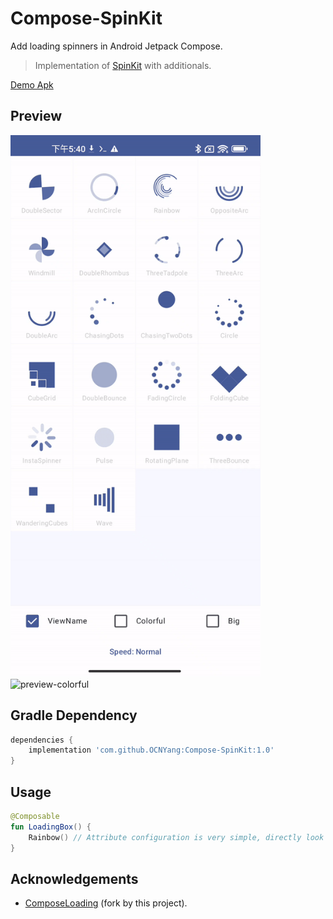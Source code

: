 # Compose-SpinKit
Add loading spinners in Android Jetpack Compose.  
> Implementation of [SpinKit](https://tobiasahlin.com/spinkit/) with additionals.

[Demo Apk](https://raw.githubusercontent.com/ocnyang/compose-spinkit/master/res/app-debug.apk)

## Preview

<img src="https://raw.githubusercontent.com/ocnyang/compose-spinkit/master/res/demo.gif" width="400px" alt="preview"/>
<img src="https://cdn.jsdelivr.net/gh/ocnyang/compose-spinkit@master/res/demo_colorful.gif" width="400px" alt="preview-colorful"/>

## Gradle Dependency

```groovy
dependencies {
    implementation 'com.github.OCNYang:Compose-SpinKit:1.0'
}
```

## Usage

```kotlin
@Composable
fun LoadingBox() {
    Rainbow() // Attribute configuration is very simple, directly look at the source code;
}
```


## Acknowledgements
- [ComposeLoading](https://github.com/commandiron/ComposeLoading) (fork by this project).